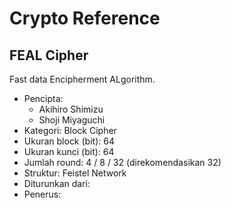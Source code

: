 # Crypto Reference

## FEAL Cipher

Fast data Encipherment ALgorithm.

* Pencipta:
    - Akihiro Shimizu
    - Shoji Miyaguchi
* Kategori: Block Cipher
* Ukuran block (bit): 64
* Ukuran kunci (bit): 64
* Jumlah round: 4 / 8 / 32 (direkomendasikan 32)
* Struktur: Feistel Network
* Diturunkan dari: 
* Penerus: 
